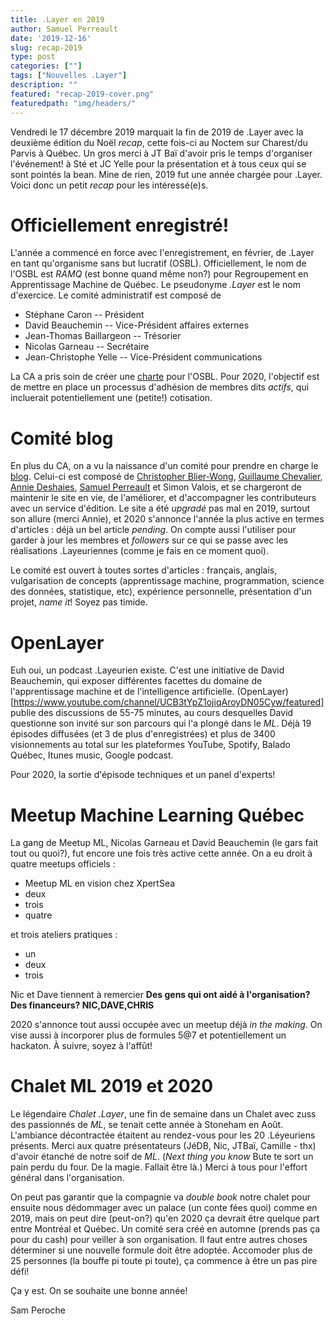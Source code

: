 ```yaml
---
title: .Layer en 2019
author: Samuel Perreault
date: '2019-12-16'
slug: recap-2019
type: post
categories: [""]
tags: ["Nouvelles .Layer"]
description: ""
featured: "recap-2019-cover.png"
featuredpath: "img/headers/"
---
```


Vendredi le 17 décembre 2019 marquait la fin de 2019 de .Layer avec la deuxième édition du Noël *recap*, cette fois-ci au Noctem sur Charest/du Parvis à Québec.
Un gros merci à JT Baï d'avoir pris le temps d'organiser l'événement! à Sté et JC Yelle pour la présentation et à tous ceux qui se sont pointés la bean.
Mine de rien, 2019 fut une année chargée pour .Layer.
Voici donc un petit *recap* pour les intéressé(e)s.

# Officiellement enregistré!

L'année a commencé en force avec l'enregistrement, en février, de .Layer en tant qu'organisme sans but lucratif (OSBL).
Officiellement, le nom de l'OSBL est *RAMQ* (est bonne quand même non?) pour Regroupement en Apprentissage Machine de Québec.
Le pseudonyme *.Layer* est le nom d'exercice.
Le comité administratif est composé de

  - Stéphane Caron -- Président
  - David Beauchemin -- Vice-Président affaires externes
  - Jean-Thomas Baillargeon -- Trésorier
  - Nicolas Garneau -- Secrétaire
  - Jean-Christophe Yelle -- Vice-Président communications
  
La CA a pris soin de créer une [charte](https://github.com/dot-layer/charte-osbl) pour l'OSBL.
Pour 2020, l'objectif est de mettre en place un processus d'adhésion de membres dits *actifs*, qui incluerait potentiellement une (petite!) cotisation. 


# Comité blog

En plus du CA, on a vu la naissance d'un comité pour prendre en charge le [blog](https://www.dotlayer.org/fr/).
Celui-ci est composé de [Christopher Blier-Wong](https://github.com/chblw), [Guillaume Chevalier](https://github.com/guillaume-chevalier), [Annie Deshaies](https://github.com/AnnieDeshaies), [Samuel Perreault](https://github.com/samperochkin) et Simon Valois, et se chargeront de maintenir le site en vie, de l'améliorer, et d'accompagner les contributeurs avec un service d'édition.
Le site a été *upgradé* pas mal en 2019, surtout son allure (merci Annie), et 2020 s'annonce l'année la plus active en termes d'articles : déjà un bel article *pending*.
On compte aussi l'utiliser pour garder à jour les membres et *followers* sur ce qui se passe avec les réalisations .Layeuriennes (comme je fais en ce moment quoi).

Le comité est ouvert à toutes sortes d'articles : français, anglais, vulgarisation de concepts (apprentissage machine, programmation, science des données, statistique, etc), expérience personnelle, présentation d'un projet, *name it*! Soyez pas timide.

# OpenLayer

Euh oui, un podcast .Layeurien existe.
C'est une initiative de David Beauchemin, qui exposer différentes facettes du domaine de l'apprentissage machine et de l'intelligence artificielle.
(OpenLayer)[https://www.youtube.com/channel/UCB3tYpZ1ojiqAroyDN05Cyw/featured] publie des discussions de 55-75 minutes, au cours desquelles David questionne son invité sur son parcours qui l'a plongé dans le *ML*.
Déjà 19 épisodes diffusées (et 3 de plus d'enregistrées) et plus de 3400 visionnements au total sur les plateformes YouTube, Spotify, Balado Québec, Itunes music, Google podcast.

Pour 2020, la sortie d'épisode techniques et un panel d'experts!

# Meetup Machine Learning Québec

La gang de Meetup ML, Nicolas Garneau et David Beauchemin (le gars fait tout ou quoi?), fut encore une fois très active cette année.
On a eu droit à quatre meetups officiels : 

  - Meetup ML en vision chez XpertSea
  - deux
  - trois
  - quatre

et trois ateliers pratiques :

  - un
  - deux
  - trois

Nic et Dave tiennent à remercier **Des gens qui ont aidé à l'organisation? Des financeurs? NIC,DAVE,CHRIS**
  
2020 s'annonce tout aussi occupée avec un meetup déjà *in the making*.
On vise aussi à incorporer plus de formules 5@7 et potentiellement un hackaton.
À suivre, soyez à l'affût!


# Chalet ML 2019 et 2020

Le légendaire *Chalet .Layer*, une fin de semaine dans un Chalet avec 
zuss des passionnés de *ML*, se tenait cette année à Stoneham en Août.
L'ambiance décontractée étaitent au rendez-vous pour les 20 .Léyeuriens présents.
Merci aux quatre présentateurs (JéDB, Nic, JTBaï, Camille - thx) d'avoir étanché de notre soif de *ML*.
(*Next thing you know* Bute te sort un pain perdu du four. De la magie. Fallait être là.)
Merci à tous pour l'effort général dans l'organisation.

On peut pas garantir que la compagnie va *double book* notre chalet pour ensuite nous dédommager avec un palace (un conte fées quoi) comme en 2019, mais on peut dire (peut-on?) qu'en 2020 ça devrait être quelque part entre Montréal et Québec.
Un comité sera créé en automne (prends pas ça pour du cash) pour veiller à son organisation.
Il faut entre autres choses déterminer si une nouvelle formule doit être adoptée. 
Accomoder plus de 25 personnes (la bouffe pi toute pi toute), ça commence à être un pas pire défi!

Ça y est. On se souhaite une bonne année!

Sam Peroche
